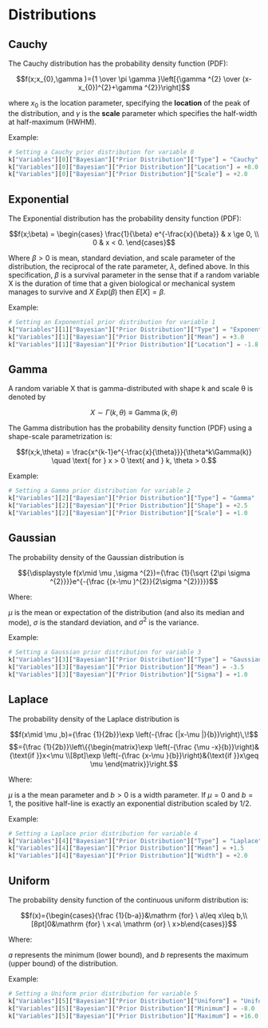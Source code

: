 # Distributions

## Cauchy

The Cauchy distribution has the probability density function (PDF):

$$f(x;x_{0},\gamma )={1 \over \pi \gamma }\left[{\gamma ^{2} \over (x-x_{0})^{2}+\gamma ^{2}}\right]$$

where $x_{0}$ is the location parameter, specifying the **location** of the peak of the distribution, and $\gamma$ is the **scale** parameter which specifies the half-width at half-maximum (HWHM).

Example:

```python
# Setting a Cauchy prior distribution for variable 0
k["Variables"][0]["Bayesian"]["Prior Distribution"]["Type"] = "Cauchy"
k["Variables"][0]["Bayesian"]["Prior Distribution"]["Location"] = +8.0
k["Variables"][0]["Bayesian"]["Prior Distribution"]["Scale"] = +2.0
```

## Exponential
   				   
The Exponential distribution has the probability density function (PDF):

$$f(x;\beta) = \begin{cases}
\frac{1}{\beta} e^{-\frac{x}{\beta}} & x \ge 0, \\
0 & x < 0.
\end{cases}$$

Where $\beta > 0$ is mean, standard deviation, and scale parameter of the distribution, the reciprocal of the rate parameter, $\lambda$, defined above. In this specification, $\beta$ is a survival parameter in the sense that if a random variable X is the duration of time that a given biological or mechanical system manages to survive and $X ~ Exp(\beta)$ then $E[X] = \beta$.

Example:

```python
# Setting an Exponential prior distribution for variable 1
k["Variables"][1]["Bayesian"]["Prior Distribution"]["Type"] = "Exponential"
k["Variables"][1]["Bayesian"]["Prior Distribution"]["Mean"] = +3.0
k["Variables"][1]["Bayesian"]["Prior Distribution"]["Location"] = -1.8
```

## Gamma
   				   
A random variable X that is gamma-distributed with shape k and scale θ is denoted by

$${\displaystyle X\sim \Gamma (k,\theta )\equiv \operatorname {Gamma} (k,\theta )}$$

The Gamma distribution has the probability density function (PDF) using a shape-scale parametrization is:

$$f(x;k,\theta) =  \frac{x^{k-1}e^{-\frac{x}{\theta}}}{\theta^k\Gamma(k)} \quad \text{ for } x > 0 \text{ and } k, \theta > 0.$$

Example:

```python
# Setting a Gamma prior distribution for variable 2
k["Variables"][2]["Bayesian"]["Prior Distribution"]["Type"] = "Gamma"
k["Variables"][2]["Bayesian"]["Prior Distribution"]["Shape"] = +2.5
k["Variables"][2]["Bayesian"]["Prior Distribution"]["Scale"] = +1.0
```

## Gaussian
   				   
The probability density of the Gaussian distribution is

$${\displaystyle f(x\mid \mu ,\sigma ^{2})={\frac {1}{\sqrt {2\pi \sigma ^{2}}}}e^{-{\frac {(x-\mu )^{2}}{2\sigma ^{2}}}}}$$

Where:

$\mu$  is the mean or expectation of the distribution (and also its median and mode),
$\sigma$  is the standard deviation, and
$\sigma ^{2}$ is the variance.

Example:

```python
# Setting a Gaussian prior distribution for variable 3
k["Variables"][3]["Bayesian"]["Prior Distribution"]["Type"] = "Gaussian"
k["Variables"][3]["Bayesian"]["Prior Distribution"]["Mean"] = -3.5
k["Variables"][3]["Bayesian"]["Prior Distribution"]["Sigma"] = +1.0
```

## Laplace
   				   
The probability density of the Laplace distribution is

$$f(x\mid \mu ,b)={\frac  {1}{2b}}\exp \left(-{\frac  {|x-\mu |}{b}}\right)\,\!$$
$$={\frac  {1}{2b}}\left\{{\begin{matrix}\exp \left(-{\frac  {\mu -x}{b}}\right)&{\text{if }}x<\mu \\[8pt]\exp \left(-{\frac  {x-\mu }{b}}\right)&{\text{if }}x\geq \mu \end{matrix}}\right.$$

Where:

$\mu$ is a the mean parameter and $b > 0$ is a width parameter. If $\mu=0$ and $b=1$, the positive half-line is exactly an exponential distribution scaled by 1/2.

Example:

```python
# Setting a Laplace prior distribution for variable 4
k["Variables"][4]["Bayesian"]["Prior Distribution"]["Type"] = "Laplace"
k["Variables"][4]["Bayesian"]["Prior Distribution"]["Mean"] = +1.5
k["Variables"][4]["Bayesian"]["Prior Distribution"]["Width"] = +2.0
```

## Uniform
   				   
The probability density function of the continuous uniform distribution is:

$$f(x)={\begin{cases}{\frac {1}{b-a}}&\mathrm {for} \ a\leq x\leq b,\\[8pt]0&\mathrm {for} \ x<a\ \mathrm {or} \ x>b\end{cases}}$$

Where:

$a$ represents the minimum (lower bound), and $b$ represents the maximum (upper bound) of the distribution.


Example:

```python
# Setting a Uniform prior distribution for variable 5
k["Variables"][5]["Bayesian"]["Prior Distribution"]["Uniform"] = "Uniform"
k["Variables"][5]["Bayesian"]["Prior Distribution"]["Minimum"] = -8.0
k["Variables"][5]["Bayesian"]["Prior Distribution"]["Maximum"] = +16.0
```